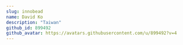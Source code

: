 ```yaml
---
slug: innobead
name: David Ko
description: "Taiwan"
github_id: 899492
github_avatar: https://avatars.githubusercontent.com/u/899492?v=4
---
```


